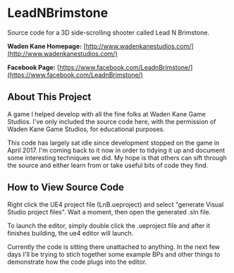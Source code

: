 # LeadNBrimstone

Source code for a 3D side-scrolling shooter called Lead N Brimstone.

__Waden Kane Homepage:__ [http://www.wadenkanestudios.com/](http://www.wadenkanestudios.com/)

__Facebook Page:__ [https://www.facebook.com/LeadnBrimstone/](https://www.facebook.com/LeadnBrimstone/)

## About This Project

A game I helped develop with all the fine folks at Waden Kane Game Studios. I've only included the source code here, with the permission of Waden Kane Game Studios, for educational purposes.

This code has largely sat idle since development stopped on the game in April 2017. I'm coming back to it now in order to tidying it up and document some interesting techniques we did. My hope is that others can sift through the source and either learn from or take useful bits of code they find.

## How to View Source Code

Right click the UE4 project file (LnB.ueproject) and select "generate Visual Studio project files". Wait a moment, then open the generated .sln file.

To launch the editor, simply double click the .ueproject file and after it finishes building, the ue4 editor will launch.

Currently the code is sitting there unattached to anything. In the next few days I'll be trying to stich together some example BPs and other things to demonstrate how the code plugs into the editor.